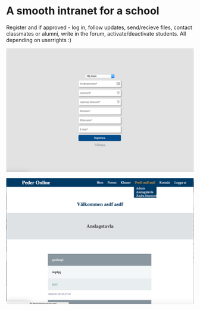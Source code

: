 # A smooth intranet for a school
Register and if approved - log in, follow updates, send/recieve files, contact classmates or alumni, write in the forum, activate/deactivate students. All depending on userrights :)

![alt tag](https://github.com/pedersjogren/Jensen/blob/master/peder_online_login.png)

![alt tag](https://github.com/pedersjogren/Jensen/blob/master/peder_online.png)



